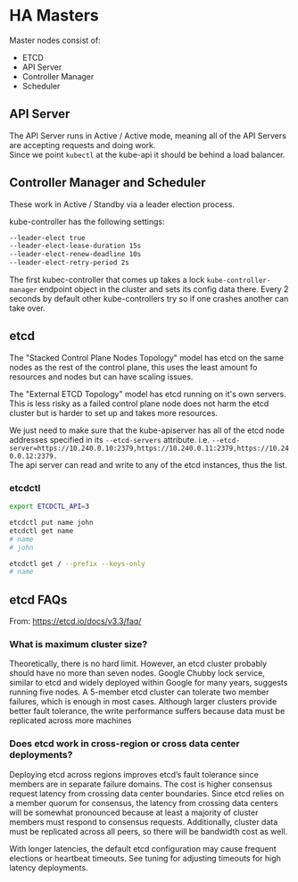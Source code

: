 # HA Masters

Master nodes consist of:

- ETCD
- API Server
- Controller Manager
- Scheduler

## API Server

The API Server runs in Active / Active mode, meaning all of the API Servers are accepting requests and doing work.  
Since we point `kubectl` at the kube-api it should be behind a load balancer.

## Controller Manager and Scheduler

These work in Active / Standby via a leader election process.  

kube-controller has the following settings:  
```bash
--leader-elect true
--leader-elect-lease-duration 15s
--leader-elect-renew-deadline 10s
--leader-elect-retry-period 2s
```

The first kubec-controller that comes up takes a lock `kube-controller-manager` endpoint object in the cluster and sets its config data there.  Every 2 seconds by default other kube-controllers try so if one crashes another can take over.

## etcd

The "Stacked Control Plane Nodes Topology" model has etcd on the same nodes as the rest of the control plane, this uses the least amount fo resources and nodes but can have scaling issues.  

The "External ETCD Topology" model has etcd running on it's own servers.  This is less risky as a failed control plane node does not harm the etcd cluster but is harder to set up and takes more resources.

We just need to make sure that the kube-apiserver has all of the etcd node addresses specified in its `--etcd-servers` attribute.  i.e. `--etcd-server=https://10.240.0.10:2379,https://10.240.0.11:2379,https://10.240.0.12:2379.`  
The api server can read and write to any of the etcd instances, thus the list.

### etcdctl

```bash
export ETCDCTL_API=3

etcdctl put name john
etcdctl get name
# name
# john

etcdctl get / --prefix --keys-only
# name
```

## etcd FAQs

From: https://etcd.io/docs/v3.3/faq/  

### What is maximum cluster size?

Theoretically, there is no hard limit. However, an etcd cluster probably should have no more than seven nodes. Google Chubby lock service, similar to etcd and widely deployed within Google for many years, suggests running five nodes. A 5-member etcd cluster can tolerate two member failures, which is enough in most cases. Although larger clusters provide better fault tolerance, the write performance suffers because data must be replicated across more machines

### Does etcd work in cross-region or cross data center deployments?

Deploying etcd across regions improves etcd’s fault tolerance since members are in separate failure domains. The cost is higher consensus request latency from crossing data center boundaries. Since etcd relies on a member quorum for consensus, the latency from crossing data centers will be somewhat pronounced because at least a majority of cluster members must respond to consensus requests. Additionally, cluster data must be replicated across all peers, so there will be bandwidth cost as well.

With longer latencies, the default etcd configuration may cause frequent elections or heartbeat timeouts. See tuning for adjusting timeouts for high latency deployments.
